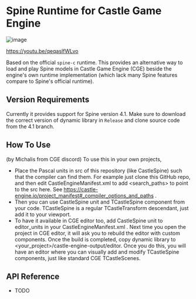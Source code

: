 # Spine Runtime for Castle Game Engine

![image](https://user-images.githubusercontent.com/7451778/184984377-74011029-83cc-426f-ac8a-57ea5e28008f.png)

https://youtu.be/qeqasIfWLvo

Based on the official `spine-c` runtime. This provides an alternative way to load and play Spine models in Castle Game Engine (CGE) beside the engine's own runtime implementation (which lack many Spine features compare to Spine's official runtime).

## Version Requirements
Currently it provides support for Spine version 4.1. Make sure to download the correct version of dynamic library in `Release` and clone source code from the 4.1 branch.

## How To Use
(by Michalis from CGE discord) To use this in your own projects, 
- Place the Pascal units in src of this repository (like CastleSpine) such that the compiler can find them. For example just clone this GitHub repo, and then edit CastleEngineManifest.xml  to add <search_paths> to point to the src here. See https://castle-engine.io/project_manifest#_compiler_options_and_paths  .
- Then you can use CastleSpine unit and TCastleSpine component from your code. TCastleSpine is a regular TCastleTransform descendant, just add it to your viewport.
- To have it available in CGE editor too, add CastleSpine unit to editor_units in your CastleEngineManifest.xml . Next time you open the project in CGE editor, it will ask you to rebuild the editor with custom components. Once the build is completed, copy dynamic library to <your_project>/castle-engine-output/editor. Once you do this, you will have an editor where you can visually add and modify TCastleSpine components, just like standard CGE TCastleScenes.

## API Reference
- TODO
